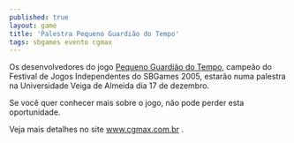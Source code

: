 ```yaml
---
published: true
layout: game
title: 'Palestra Pequeno Guardião do Tempo'
tags: sbgames evento cgmax
---
```

Os desenvolvedores do jogo <a href="{{ site.baseurl }}/2005/12/01/pequeno-guardiao-do-tempo/">Pequeno Guardião do Tempo,</a>
 campeão do Festival de Jogos Independentes do SBGames 2005, estarão numa palestra na Universidade Veiga de Almeida dia 17 de dezembro.

Se você quer conhecer mais sobre o jogo, não pode perder esta oportunidade.

Veja mais detalhes no site <a href="http://www.cgmax.com.br/index.php?option=com_content&amp;task=view&amp;id=122&amp;Itemid=2" target="_blank">www.cgmax.com.br</a>
 .